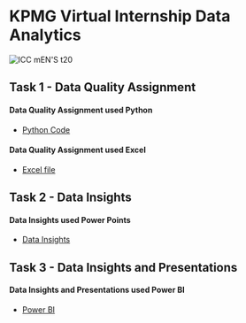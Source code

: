 # KPMG Virtual Internship  Data Analytics 
![ICC mEN'S t20](https://github.com/yogeshkasar778/KPMG_Virtual_Internship-Task_1/assets/118357991/5931d225-3e1d-48af-af49-d1ea7a1b6ec5)

## Task 1 - Data Quality Assignment
#### Data Quality Assignment used Python
- [Python Code ](https://github.com/yogeshkasar778/KPMG_Virtual_Internship-Task_1/blob/main/KPMG%20TASK-1.ipynb)

#### Data Quality Assignment used Excel
- [Excel file](https://github.com/yogeshkasar778/KPMG_Virtual_Internship-Task_1/blob/main/KPMG_VI_New_raw_data_update_final(yk).xlsx)

## Task 2 - Data Insights

#### Data Insights used Power Points 
- [Data Insights](https://github.com/yogeshkasar778/KPMG_Data_Analytics_Virtual_Internship/blob/main/Task%202-%20data%20presentation.pptx)

## Task 3 - Data Insights and Presentations 

#### Data Insights and Presentations used Power BI
- [Power BI](https://github.com/yogeshkasar778/KPMG_Data_Analytics_Virtual_Internship/blob/main/Task%203%20-%20Sprocket%20%20central%20pvt%20ltd.%20analysis%20dashboard.pbix)
